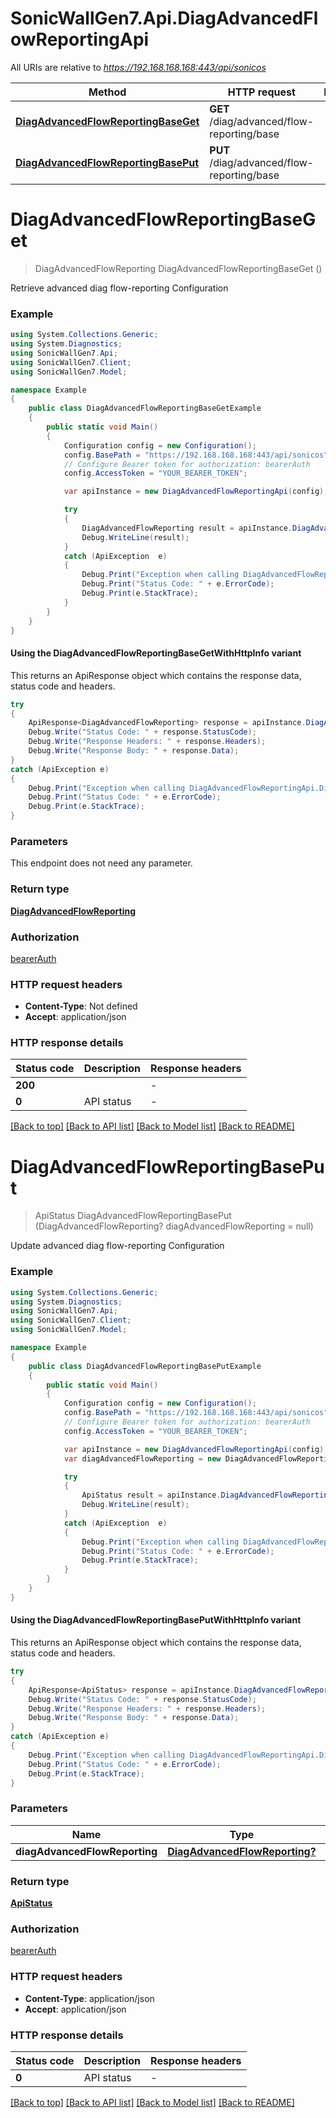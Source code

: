 # SonicWallGen7.Api.DiagAdvancedFlowReportingApi

All URIs are relative to *https://192.168.168.168:443/api/sonicos*

| Method | HTTP request | Description |
|--------|--------------|-------------|
| [**DiagAdvancedFlowReportingBaseGet**](DiagAdvancedFlowReportingApi.md#diagadvancedflowreportingbaseget) | **GET** /diag/advanced/flow-reporting/base |  |
| [**DiagAdvancedFlowReportingBasePut**](DiagAdvancedFlowReportingApi.md#diagadvancedflowreportingbaseput) | **PUT** /diag/advanced/flow-reporting/base |  |

<a id="diagadvancedflowreportingbaseget"></a>
# **DiagAdvancedFlowReportingBaseGet**
> DiagAdvancedFlowReporting DiagAdvancedFlowReportingBaseGet ()



Retrieve advanced diag flow-reporting Configuration

### Example
```csharp
using System.Collections.Generic;
using System.Diagnostics;
using SonicWallGen7.Api;
using SonicWallGen7.Client;
using SonicWallGen7.Model;

namespace Example
{
    public class DiagAdvancedFlowReportingBaseGetExample
    {
        public static void Main()
        {
            Configuration config = new Configuration();
            config.BasePath = "https://192.168.168.168:443/api/sonicos";
            // Configure Bearer token for authorization: bearerAuth
            config.AccessToken = "YOUR_BEARER_TOKEN";

            var apiInstance = new DiagAdvancedFlowReportingApi(config);

            try
            {
                DiagAdvancedFlowReporting result = apiInstance.DiagAdvancedFlowReportingBaseGet();
                Debug.WriteLine(result);
            }
            catch (ApiException  e)
            {
                Debug.Print("Exception when calling DiagAdvancedFlowReportingApi.DiagAdvancedFlowReportingBaseGet: " + e.Message);
                Debug.Print("Status Code: " + e.ErrorCode);
                Debug.Print(e.StackTrace);
            }
        }
    }
}
```

#### Using the DiagAdvancedFlowReportingBaseGetWithHttpInfo variant
This returns an ApiResponse object which contains the response data, status code and headers.

```csharp
try
{
    ApiResponse<DiagAdvancedFlowReporting> response = apiInstance.DiagAdvancedFlowReportingBaseGetWithHttpInfo();
    Debug.Write("Status Code: " + response.StatusCode);
    Debug.Write("Response Headers: " + response.Headers);
    Debug.Write("Response Body: " + response.Data);
}
catch (ApiException e)
{
    Debug.Print("Exception when calling DiagAdvancedFlowReportingApi.DiagAdvancedFlowReportingBaseGetWithHttpInfo: " + e.Message);
    Debug.Print("Status Code: " + e.ErrorCode);
    Debug.Print(e.StackTrace);
}
```

### Parameters
This endpoint does not need any parameter.
### Return type

[**DiagAdvancedFlowReporting**](DiagAdvancedFlowReporting.md)

### Authorization

[bearerAuth](../README.md#bearerAuth)

### HTTP request headers

 - **Content-Type**: Not defined
 - **Accept**: application/json


### HTTP response details
| Status code | Description | Response headers |
|-------------|-------------|------------------|
| **200** |  |  -  |
| **0** | API status |  -  |

[[Back to top]](#) [[Back to API list]](../README.md#documentation-for-api-endpoints) [[Back to Model list]](../README.md#documentation-for-models) [[Back to README]](../README.md)

<a id="diagadvancedflowreportingbaseput"></a>
# **DiagAdvancedFlowReportingBasePut**
> ApiStatus DiagAdvancedFlowReportingBasePut (DiagAdvancedFlowReporting? diagAdvancedFlowReporting = null)



Update advanced diag flow-reporting Configuration

### Example
```csharp
using System.Collections.Generic;
using System.Diagnostics;
using SonicWallGen7.Api;
using SonicWallGen7.Client;
using SonicWallGen7.Model;

namespace Example
{
    public class DiagAdvancedFlowReportingBasePutExample
    {
        public static void Main()
        {
            Configuration config = new Configuration();
            config.BasePath = "https://192.168.168.168:443/api/sonicos";
            // Configure Bearer token for authorization: bearerAuth
            config.AccessToken = "YOUR_BEARER_TOKEN";

            var apiInstance = new DiagAdvancedFlowReportingApi(config);
            var diagAdvancedFlowReporting = new DiagAdvancedFlowReporting?(); // DiagAdvancedFlowReporting? |  (optional) 

            try
            {
                ApiStatus result = apiInstance.DiagAdvancedFlowReportingBasePut(diagAdvancedFlowReporting);
                Debug.WriteLine(result);
            }
            catch (ApiException  e)
            {
                Debug.Print("Exception when calling DiagAdvancedFlowReportingApi.DiagAdvancedFlowReportingBasePut: " + e.Message);
                Debug.Print("Status Code: " + e.ErrorCode);
                Debug.Print(e.StackTrace);
            }
        }
    }
}
```

#### Using the DiagAdvancedFlowReportingBasePutWithHttpInfo variant
This returns an ApiResponse object which contains the response data, status code and headers.

```csharp
try
{
    ApiResponse<ApiStatus> response = apiInstance.DiagAdvancedFlowReportingBasePutWithHttpInfo(diagAdvancedFlowReporting);
    Debug.Write("Status Code: " + response.StatusCode);
    Debug.Write("Response Headers: " + response.Headers);
    Debug.Write("Response Body: " + response.Data);
}
catch (ApiException e)
{
    Debug.Print("Exception when calling DiagAdvancedFlowReportingApi.DiagAdvancedFlowReportingBasePutWithHttpInfo: " + e.Message);
    Debug.Print("Status Code: " + e.ErrorCode);
    Debug.Print(e.StackTrace);
}
```

### Parameters

| Name | Type | Description | Notes |
|------|------|-------------|-------|
| **diagAdvancedFlowReporting** | [**DiagAdvancedFlowReporting?**](DiagAdvancedFlowReporting?.md) |  | [optional]  |

### Return type

[**ApiStatus**](ApiStatus.md)

### Authorization

[bearerAuth](../README.md#bearerAuth)

### HTTP request headers

 - **Content-Type**: application/json
 - **Accept**: application/json


### HTTP response details
| Status code | Description | Response headers |
|-------------|-------------|------------------|
| **0** | API status |  -  |

[[Back to top]](#) [[Back to API list]](../README.md#documentation-for-api-endpoints) [[Back to Model list]](../README.md#documentation-for-models) [[Back to README]](../README.md)

